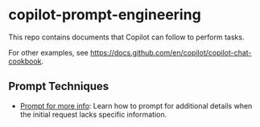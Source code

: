 # copilot-prompt-engineering

This repo contains documents that Copilot can follow to perform tasks.

For other examples, see https://docs.github.com/en/copilot/copilot-chat-cookbook.

## Prompt Techniques

- [Prompt for more info](./prompts/prompt_for_input.md): Learn how to prompt for additional details when the initial request lacks specific information.
